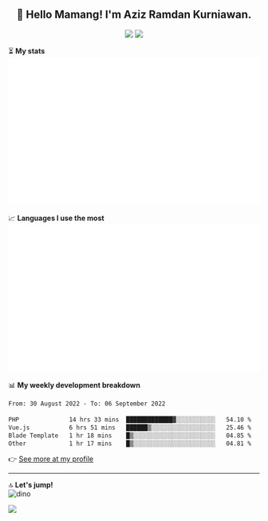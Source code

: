 <h2 align="center">👋 Hello Mamang! I'm Aziz Ramdan Kurniawan.</h2>  
<p align="center">
  <img src="https://komarev.com/ghpvc/?username=azizramdan">
  <img src="https://wakatime.com/badge/user/90056fa0-4c31-4eca-954e-2a3ac05896f9.svg">
</p>
    
⏳ **My stats**  
![](https://raw.githubusercontent.com/azizramdan/github-stats/master/generated/overview.svg#gh-dark-mode-only)

📈 **Languages I use the most**  
![](https://raw.githubusercontent.com/azizramdan/github-stats/master/generated/languages.svg#gh-dark-mode-only)

📊 **My weekly development breakdown**
<!--START_SECTION:waka-->

```text
From: 30 August 2022 - To: 06 September 2022

PHP              14 hrs 33 mins  █████████████▓░░░░░░░░░░░   54.10 %
Vue.js           6 hrs 51 mins   ██████▒░░░░░░░░░░░░░░░░░░   25.46 %
Blade Template   1 hr 18 mins    █▒░░░░░░░░░░░░░░░░░░░░░░░   04.85 %
Other            1 hr 17 mins    █▒░░░░░░░░░░░░░░░░░░░░░░░   04.81 %
```

<!--END_SECTION:waka-->
👉 [See more at my profile](https://wakatime.com/@azizramdan)
***
🔝 **Let's jump!**  
![dino](https://raw.githubusercontent.com/azizramdan/azizramdan/master/dino.gif)  

![](https://hit.yhype.me/github/profile?user_id=27954794)
